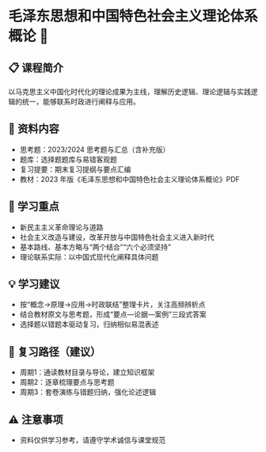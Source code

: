 # 毛泽东思想和中国特色社会主义理论体系概论 🧭

## 📋 课程简介

以马克思主义中国化时代化的理论成果为主线，理解历史逻辑、理论逻辑与实践逻辑的统一，能够联系时政进行阐释与应用。

## 📁 资料内容
- 思考题：2023/2024 思考题与汇总（含补充版）
- 题库：选择题题库与易错客观题
- 复习提要：期末复习提纲与要点汇编
- 教材：2023 年版《毛泽东思想和中国特色社会主义理论体系概论》PDF

## 🎯 学习重点
- 新民主主义革命理论与道路
- 社会主义改造与建设，改革开放与中国特色社会主义进入新时代
- 基本路线、基本方略与“两个结合”“六个必须坚持”
- 理论联系实际：以中国式现代化阐释具体问题

## 💡 学习建议
- 按“概念→原理→应用→时政联结”整理卡片，关注高频辨析点
- 结合教材原文与思考题，形成“要点—论据—案例”三段式答案
- 选择题以错题本驱动复习，归纳相似易混表述

## 📅 复习路径（建议）
- 周期1：通读教材目录与导论，建立知识框架
- 周期2：逐章梳理要点与思考题
- 周期3：套卷演练与错题归纳，强化论述逻辑

## ⚠️ 注意事项
- 资料仅供学习参考，请遵守学术诚信与课堂规范
